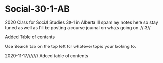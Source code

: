 # Social-30-1-AB
2020 Class for Social Studies 30-1 in Alberta
Ill spam my notes here so stay tuned as well as I'll be posting a course journal on whats going on. //:3//


Added Table of contents



Use Search tab on the top left for whatever topic your looking to.




2020-11-17/////// Added table of contents

